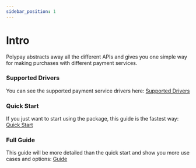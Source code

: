 ```yaml
---
sidebar_position: 1
---
```


# Intro

Polypay abstracts away all the different APIs and gives you one simple way for making purchases with different payment services.

### Supported Drivers

You can see the supported payment service drivers here:
[Supported Drivers](/docs/supported-drivers)

### Quick Start

If you just want to start using the package, this guide is the fastest way:
[Quick Start](/docs/quick-start)

### Full Guide

This guide will be more detailed than the quick start and show you more use cases and options:
[Guide](/docs/guide/intro)
